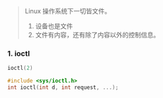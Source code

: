 > Linux 操作系统下一切皆文件。
>
> 1. 设备也是文件
> 2. 文件有内容，还有除了内容以外的控制信息。

### 1. ioctl

```c
ioctl(2)
```

```c
#include <sys/ioctl.h>
int ioctl(int d, int request, ...);

```
